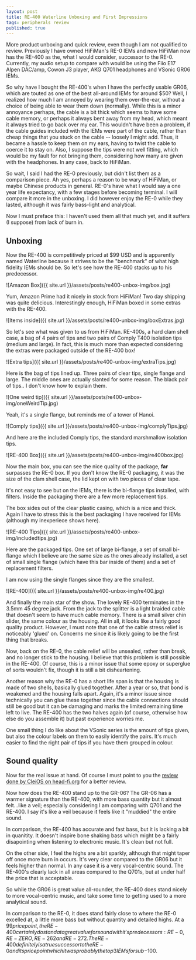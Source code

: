 ```yaml
---
layout: post
title: RE-400 Waterline Unboxing and First Impressions
tags: peripherals review
published: true
---
```


More product unboxing and quick review, even though I am not qualified to review.  Previously I have owned HiFiMan's RE-0 IEMs and now HiFiMan now has the RE-400 as the, what I would consider, successor to the RE-0.  Currently, my audio setup to compare with would be using the Fiio E17 Alpen DAC/amp, Cowon J3 player, AKG Q701 headphones and VSonic GR06 IEMs.

So why have I bought the RE-400's when I have the perfectly usable GR06, which are touted as one of the best all-around IEMs for around $50?  Well, I realized how much I am annoyed by wearing them over-the-ear, without a choice of being able to wear them down (normally).  While this is a minor annoyance perhaps, the cable is a bit thick which seems to have some cable memory, or perhaps it always bent away from my head, which meant it always tried to go back over my ear.  This wouldn't have been a problem, if the cable guides included with the IEMs were part of the cable, rather than cheap things that you stuck on the cable -- loosely I might add.  Thus, it became a hassle to keep them on my ears, having to twist the cable to coerce it to stay on.  Also, I suppose the tips were not well fitting, which would be my fault for not bringing them, considering how many are given with the headphones.  In any case, back to HiFiMan.

So wait, I said I had the RE-0 previously, but didn't list them as a comparison piece.  Ah yes, perhaps a reason to be wary of HiFiMan, or maybe Chinese products in general.  RE-0's have what I would say a one year life expectancy, with a few stages before becoming terminal. I will compare it more in the unboxing.  I did however enjoy the RE-0 while they lasted, although it was fairly bass-light and analytical.

Now I must preface this: I haven't used them all that much yet, and it suffers (I suppose) from lack of burn in.

## Unboxing

Now the RE-400 is competitively priced at $99 USD and is apparently named Waterline because it strives to be the "benchmark" of what high fidelity IEMs should be. So let's see how the RE-400 stacks up to his predecessor.

![Amazon Box]({{ site.url }}/assets/posts/re400-unbox-img/box.jpg)

Yum, Amazon Prime had it nicely in stock from HiFiMan!  Two day shipping was quite delicious.  Interestingly enough, HiFiMan boxed in some extras with the RE-400.

![Items inside]({{ site.url }}/assets/posts/re400-unbox-img/boxExtras.jpg)

So let's see what was given to us from HiFiMan.  RE-400s, a hard clam shell case, a bag of 4 pairs of tips and two pairs of Comply T400 isolation tips (medium and large).  In fact, this is much more than expected considering the extras were packaged outside of the RE-400 box! 

![Extra tips]({{ site.url }}/assets/posts/re400-unbox-img/extraTips.jpg)

Here is the bag of tips lined up.  Three pairs of clear tips, single flange and large.  The middle ones are actually slanted for some reason.  The black pair of tips.. I don't know how to explain them.

![One weird tip]({{ site.url }}/assets/posts/re400-unbox-img/oneWeirdTip.jpg)

Yeah, it's a single flange, but reminds me of a tower of Hanoi.

![Comply tips]({{ site.url }}/assets/posts/re400-unbox-img/complyTips.jpg)

And here are the included Comply tips, the standard marshmallow isolation tips.

![RE-400 Box]({{ site.url }}/assets/posts/re400-unbox-img/re400box.jpg)

Now the main box, you can see the nice quality of the package, **far** surpasses the RE-0 box.  If you don't know the RE-0 packaging, it was the size of the clam shell case, the lid kept on with two pieces of clear tape.

It's not easy to see but on the IEMs, there is the bi-flange tips installed, with filters.  Inside the packaging there are a few more replacement tips.

The box sides out of the clear plastic casing, which is a nice and thick.  Again I have to stress this is the best packaging I have received for IEMs (although my inexperiece shows here).

![RE-400 Tips]({{ site.url }}/assets/posts/re400-unbox-img/includedtips.jpg)

Here are the packaged tips.  One set of large bi-flange, a set of small bi-flange which I believe are the same size as the ones already installed, a set of small single flange (which have this bar inside of them) and a set of replacement filters.

I am now using the single flanges since they are the smallest.

![RE-400]({{ site.url }}/assets/posts/re400-unbox-img/re400.jpg)

And finally the main star of the show.  The lovely RE-400 terminates in the 3.5mm 45 degree jack.  From the jack to the splitter is a light braided cable that doesn't seem to have much cable memory.  There is a small silver chin slider, the same colour as the housing.  All in all, it looks like a fairly good quality product.  However, I must note that one of the cable stress relief is noticeably 'glued' on.  Concerns me since it is likely going to be the first thing that breaks.

Now, back on the RE-0, the cable relief will be unsealed, rather than break, and no longer stick to the housing.  I believe that this problem is still possible in the RE-400.  Of course, this is a minor issue that some epoxy or superglue of sorts wouldn't fix, though it is still a bit disheartening.

Another reason why the RE-0 has a short life span is that the housing is made of two shells, basically glued together.  After a year or so, that bond is weakened and the housing falls apart.  Again, it's a minor issue since technically you can glue these together since the cable connections should still be good but it can be damaging and marks the limited remaining time left to live.  The RE-400 has the two halves again (of course, otherwise how else do you assemble it) but past experience worries me.

One small thing I do like about the VSonic series is the amount of tips given, but also the colour labels on them to easily identify the pairs.  It's much easier to find the right pair of tips if you have them grouped in colour.

## Sound quality

Now for the real issue at hand.  Of course I must point to you the [review done by CleiOS on head-fi.org](http://www.head-fi.org/t/653370/review-hifiman-re400-waterline-the-new-reference) for a better review.

Now how does the RE-400 stand up to the GR-06?  The GR-06 has a warmer signature than the RE-400, with more bass quantity but it almost felt...like a veil; especially considering I am comparing with Q701 and the RE-400.  I say it's like a veil because it feels like it "muddied" the entire sound.

In comparison, the RE-400 has accurate and fast bass, but it is lacking a bit in quanitity.  It doesn't inspire bone shaking bass which might be a fairly disapointing when listening to electronic music.  It's clean but not full.

On the other side, I feel the highs are a bit sparkly, although that might taper off once more burn in occurs.  It's very clear compared to the GR06 but it feels higher than normal.  In any case it is a very vocal-centric sound.  The RE-400's clearly lack in all areas compared to the Q701s, but at under half the price that is acceptable.

So while the GR06 is great value all-rounder, the RE-400 does stand nicely to more vocal-centric music, and take some time to getting used to a more analytical sound.

In comparison to the RE-0, it does stand fairly close to where the RE-0 excelled at, a little more bass but without quantity and detailed highs.  At a $99 price point, the RE-400 certainly do stand at a great value for sound with it's predecessors: RE-0, RE-ZERO, RE-262 and RE-272.  The RE-400 definitely is a true successor to the RE-0 and its price point which it was probably the top 3 IEMs for sub-$100.